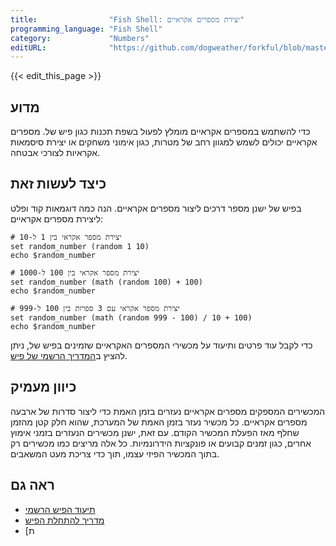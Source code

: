 ```yaml
---
title:                "Fish Shell: יצירת מספרים אקראיים"
programming_language: "Fish Shell"
category:             "Numbers"
editURL:              "https://github.com/dogweather/forkful/blob/master/content/he/fish-shell/generating-random-numbers.md"
---
```


{{< edit_this_page >}}

## מדוע

כדי להשתמש במספרים אקראיים מומלץ לפעול בשפת תכנות כגון פיש של. מספרים אקראיים יכולים לשמש למגוון רחב של מטרות, כגון אימוני משחקים או יצירת סיסמאות אקראיות לצורכי אבטחה.

## כיצד לעשות זאת

בפיש של ישנן מספר דרכים ליצור מספרים אקראיים. הנה כמה דוגמאות קוד ופלט ליצירת מספרים אקראיים:

```fish
# יצירת מספר אקראי בין 1 ל-10
set random_number (random 1 10)
echo $random_number

# יצירת מספר אקראי בין 100 ל-1000
set random_number (math (random 100) + 100)
echo $random_number

# יצירת מספר אקראי עם 3 ספרות בין 100 ל-999
set random_number (math (random 999 - 100) / 10 + 100)
echo $random_number
```

כדי לקבל עוד פרטים ותיעוד על מכשירי המספרים האקראיים שזמינים בפיש של, ניתן להציץ ב[המדריך הרשמי של פיש](https://fishshell.com/docs/current/index.html).

## כיוון מעמיק

המכשירים המספקים מספרים אקראיים נעזרים בזמן האמת כדי ליצור סדרות של ארבעה מספרים אקראיים. כל מכשיר נעזר בזמן האמת של המערכת, שהוא חלק קטן מהזמן שחלף מאז הפעלת המכשיר הקודם. עם זאת, ישנן מכשירים הנעזרים בזמני אימוץ אחרים, כגון זמנים קבועים או פונקציות הידרונמיות. כל אלה מריצים כמו מכשירים רק בתוך המכשיר הפיזי עצמו, תוך כדי צריכת מעט המשאבים.

## ראה גם

- [תיעוד הפיש הרשמי](https://fishshell.com/docs/current/index.html)
- [מדריך להתחלת הפיש](https://fishshell.com/docs/current/tutorial.html)
- [ת
